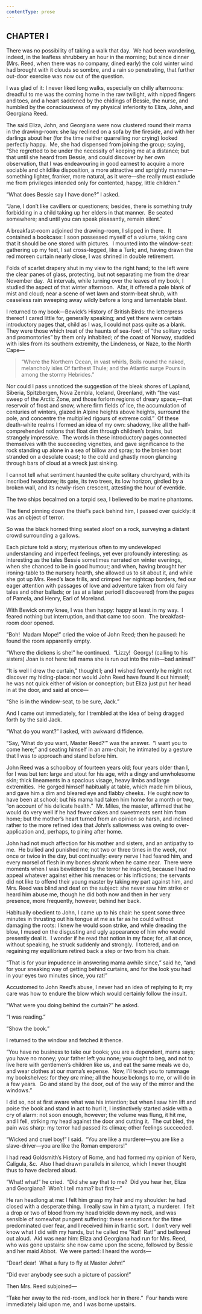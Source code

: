 ```yaml
---
contentType: prose
---
```


<section>

# CHAPTER I

There was no possibility of taking a walk that day.  We had been wandering, indeed, in the leafless shrubbery an hour in the morning; but since dinner (Mrs. Reed, when there was no company, dined early) the cold winter wind had brought with it clouds so sombre, and a rain so penetrating, that further out-door exercise was now out of the question.

I was glad of it: I never liked long walks, especially on chilly afternoons: dreadful to me was the coming home in the raw twilight, with nipped fingers and toes, and a heart saddened by the chidings of Bessie, the nurse, and humbled by the consciousness of my physical inferiority to Eliza, John, and Georgiana Reed.

The said Eliza, John, and Georgiana were now clustered round their mama in the drawing-room: she lay reclined on a sofa by the fireside, and with her darlings about her (for the time neither quarrelling nor crying) looked perfectly happy.  Me, she had dispensed from joining the group; saying, “She regretted to be under the necessity of keeping me at a distance; but that until she heard from Bessie, and could discover by her own observation, that I was endeavouring in good earnest to acquire a more sociable and childlike disposition, a more attractive and sprightly manner—something lighter, franker, more natural, as it were—she really must exclude me from privileges intended only for contented, happy, little children.”

“What does Bessie say I have done?” I asked.

“Jane, I don’t like cavillers or questioners; besides, there is something truly forbidding in a child taking up her elders in that manner.  Be seated somewhere; and until you can speak pleasantly, remain silent.”

A breakfast-room adjoined the drawing-room, I slipped in there.  It contained a bookcase: I soon possessed myself of a volume, taking care that it should be one stored with pictures.  I mounted into the window-seat: gathering up my feet, I sat cross-legged, like a Turk; and, having drawn the red moreen curtain nearly close, I was shrined in double retirement.

Folds of scarlet drapery shut in my view to the right hand; to the left were the clear panes of glass, protecting, but not separating me from the drear November day.  At intervals, while turning over the leaves of my book, I studied the aspect of that winter afternoon.  Afar, it offered a pale blank of mist and cloud; near a scene of wet lawn and storm-beat shrub, with ceaseless rain sweeping away wildly before a long and lamentable blast.

I returned to my book—Bewick’s History of British Birds: the letterpress thereof I cared little for, generally speaking; and yet there were certain introductory pages that, child as I was, I could not pass quite as a blank.  They were those which treat of the haunts of sea-fowl; of “the solitary rocks and promontories” by them only inhabited; of the coast of Norway, studded with isles from its southern extremity, the Lindeness, or Naze, to the North Cape—

> “Where the Northern Ocean, in vast whirls,
>  Boils round the naked, melancholy isles
>  Of farthest Thule; and the Atlantic surge
>  Pours in among the stormy Hebrides.”

Nor could I pass unnoticed the suggestion of the bleak shores of Lapland, Siberia, Spitzbergen, Nova Zembla, Iceland, Greenland, with “the vast sweep of the Arctic Zone, and those forlorn regions of dreary space,—that reservoir of frost and snow, where firm fields of ice, the accumulation of centuries of winters, glazed in Alpine heights above heights, surround the pole, and concentre the multiplied rigours of extreme cold.”  Of these death-white realms I formed an idea of my own: shadowy, like all the half-comprehended notions that float dim through children’s brains, but strangely impressive.  The words in these introductory pages connected themselves with the succeeding vignettes, and gave significance to the rock standing up alone in a sea of billow and spray; to the broken boat stranded on a desolate coast; to the cold and ghastly moon glancing through bars of cloud at a wreck just sinking.

I cannot tell what sentiment haunted the quite solitary churchyard, with its inscribed headstone; its gate, its two trees, its low horizon, girdled by a broken wall, and its newly-risen crescent, attesting the hour of eventide.

The two ships becalmed on a torpid sea, I believed to be marine phantoms.

The fiend pinning down the thief’s pack behind him, I passed over quickly: it was an object of terror.

So was the black horned thing seated aloof on a rock, surveying a distant crowd surrounding a gallows.

Each picture told a story; mysterious often to my undeveloped understanding and imperfect feelings, yet ever profoundly interesting: as interesting as the tales Bessie sometimes narrated on winter evenings, when she chanced to be in good humour; and when, having brought her ironing-table to the nursery hearth, she allowed us to sit about it, and while she got up Mrs. Reed’s lace frills, and crimped her nightcap borders, fed our eager attention with passages of love and adventure taken from old fairy tales and other ballads; or (as at a later period I discovered) from the pages of Pamela, and Henry, Earl of Moreland.

With Bewick on my knee, I was then happy: happy at least in my way.  I feared nothing but interruption, and that came too soon.  The breakfast-room door opened.

“Boh!  Madam Mope!” cried the voice of John Reed; then he paused: he found the room apparently empty.

“Where the dickens is she!” he continued.  “Lizzy!  Georgy! (calling to his sisters) Joan is not here: tell mama she is run out into the rain—bad animal!”

“It is well I drew the curtain,” thought I; and I wished fervently he might not discover my hiding-place: nor would John Reed have found it out himself; he was not quick either of vision or conception; but Eliza just put her head in at the door, and said at once—

“She is in the window-seat, to be sure, Jack.”

And I came out immediately, for I trembled at the idea of being dragged forth by the said Jack.

“What do you want?” I asked, with awkward diffidence.

“Say, ‘What do you want, Master Reed?’” was the answer.  “I want you to come here;” and seating himself in an arm-chair, he intimated by a gesture that I was to approach and stand before him.

John Reed was a schoolboy of fourteen years old; four years older than I, for I was but ten: large and stout for his age, with a dingy and unwholesome skin; thick lineaments in a spacious visage, heavy limbs and large extremities.  He gorged himself habitually at table, which made him bilious, and gave him a dim and bleared eye and flabby cheeks.  He ought now to have been at school; but his mama had taken him home for a month or two, “on account of his delicate health.”  Mr. Miles, the master, affirmed that he would do very well if he had fewer cakes and sweetmeats sent him from home; but the mother’s heart turned from an opinion so harsh, and inclined rather to the more refined idea that John’s sallowness was owing to over-application and, perhaps, to pining after home.

John had not much affection for his mother and sisters, and an antipathy to me.  He bullied and punished me; not two or three times in the week, nor once or twice in the day, but continually: every nerve I had feared him, and every morsel of flesh in my bones shrank when he came near.  There were moments when I was bewildered by the terror he inspired, because I had no appeal whatever against either his menaces or his inflictions; the servants did not like to offend their young master by taking my part against him, and Mrs. Reed was blind and deaf on the subject: she never saw him strike or heard him abuse me, though he did both now and then in her very presence, more frequently, however, behind her back.

Habitually obedient to John, I came up to his chair: he spent some three minutes in thrusting out his tongue at me as far as he could without damaging the roots: I knew he would soon strike, and while dreading the blow, I mused on the disgusting and ugly appearance of him who would presently deal it.  I wonder if he read that notion in my face; for, all at once, without speaking, he struck suddenly and strongly.  I tottered, and on regaining my equilibrium retired back a step or two from his chair.

“That is for your impudence in answering mama awhile since,” said he, “and for your sneaking way of getting behind curtains, and for the look you had in your eyes two minutes since, you rat!”

Accustomed to John Reed’s abuse, I never had an idea of replying to it; my care was how to endure the blow which would certainly follow the insult.

“What were you doing behind the curtain?” he asked.

“I was reading.”

“Show the book.”

I returned to the window and fetched it thence.

“You have no business to take our books; you are a dependent, mama says; you have no money; your father left you none; you ought to beg, and not to live here with gentlemen’s children like us, and eat the same meals we do, and wear clothes at our mama’s expense.  Now, I’ll teach you to rummage my bookshelves: for they _are_ mine; all the house belongs to me, or will do in a few years.  Go and stand by the door, out of the way of the mirror and the windows.”

I did so, not at first aware what was his intention; but when I saw him lift and poise the book and stand in act to hurl it, I instinctively started aside with a cry of alarm: not soon enough, however; the volume was flung, it hit me, and I fell, striking my head against the door and cutting it.  The cut bled, the pain was sharp: my terror had passed its climax; other feelings succeeded.

“Wicked and cruel boy!” I said.  “You are like a murderer—you are like a slave-driver—you are like the Roman emperors!”

I had read Goldsmith’s History of Rome, and had formed my opinion of Nero, Caligula, &c.  Also I had drawn parallels in silence, which I never thought thus to have declared aloud.

“What! what!” he cried.  “Did she say that to me?  Did you hear her, Eliza and Georgiana?  Won’t I tell mama? but first—”

He ran headlong at me: I felt him grasp my hair and my shoulder: he had closed with a desperate thing.  I really saw in him a tyrant, a murderer.  I felt a drop or two of blood from my head trickle down my neck, and was sensible of somewhat pungent suffering: these sensations for the time predominated over fear, and I received him in frantic sort.  I don’t very well know what I did with my hands, but he called me “Rat!  Rat!” and bellowed out aloud.  Aid was near him: Eliza and Georgiana had run for Mrs. Reed, who was gone upstairs: she now came upon the scene, followed by Bessie and her maid Abbot.  We were parted: I heard the words—

“Dear! dear!  What a fury to fly at Master John!”

“Did ever anybody see such a picture of passion!”

Then Mrs. Reed subjoined—

“Take her away to the red-room, and lock her in there.”  Four hands were immediately laid upon me, and I was borne upstairs.

</section>
